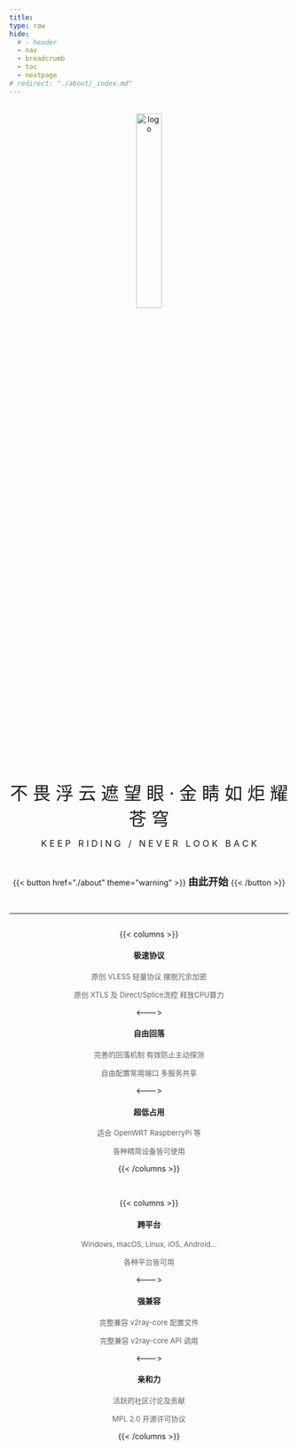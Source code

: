 ```yaml
---
title:
type: raw
hide:
  # - header
  - nav
  - breadcrumb
  - toc
  - nextpage
# redirect: "./about/_index.md"
---
```


<br />


<div  align="center">  
<img src="./LogoX2.png" width = "30%" height = "30%" alt="logo" align=center />

<br />

<br />

<font size="6" >不 畏 浮 云 遮 望 眼  ·  金 睛 如 炬 耀 苍 穹</font>

<font size="3" >K E E P &nbsp; R I D I N G &nbsp; / &nbsp; N E V E R &nbsp; L O O K &nbsp; B A C K</font>

<br/>

{{< button href="./about" theme="warning" >}} <font size="4" > **由此开始** </font> {{< /button >}}  

<br />

---

</div>

<div  align="center">  
<div style="width:80%;display: inline-block;" >

{{< columns >}}

#### 极速协议 


<font size="2" color="#606060" >原创 VLESS 轻量协议 摆脱冗余加密</font>

<font size="2" color="#606060" >原创 XTLS 及 Direct/Splice流控 释放CPU算力</font>

<--->

#### 自由回落

<font size="2" color="#606060" >完善的回落机制 有效防止主动探测</font>

<font size="2" color="#606060" >自由配置常用端口 多服务共享</font>

<--->

#### 超低占用

<font size="2" color="#606060" >适合 OpenWRT RaspberryPi 等</font>

<font size="2" color="#606060" >各种精简设备皆可使用</font>

{{< /columns >}}

<br />

{{< columns >}}

#### 跨平台

<font size="2" color="#606060" >Windows, macOS, Linux, iOS, Android... </font>

<font size="2" color="#606060" >各种平台皆可用</font>

<--->

#### 强兼容

<font size="2" color="#606060" >完整兼容 v2ray-core 配置文件</font>

<font size="2" color="#606060" >完整兼容 v2ray-core API 调用</font>

<--->

#### 亲和力

<font size="2" color="#606060" >活跃的社区讨论及贡献</font>

<font size="2" color="#606060" >MPL 2.0 开源许可协议</font>

{{< /columns >}}

</div>
</div>

<br />

<br />  
